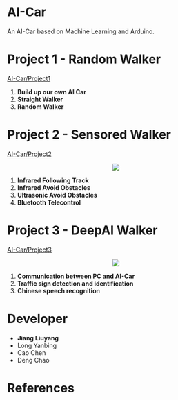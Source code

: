 # AI-Car

An AI-Car based on Machine Learning and Arduino.
# Project 1 - Random Walker

[AI-Car/Project1](https://github.com/jaingmengmeng/AI-Car/tree/master/Project1)

1. **Build up our own AI Car**
2. **Straight Walker**
3. **Random Walker**

# Project 2 - Sensored Walker

[AI-Car/Project2](https://github.com/jaingmengmeng/AI-Car/tree/master/Project2)

<p align="center">
    <img src="Project2\Media\video\第二次展示视频定稿.gif" alter="第二次展示视频gif">
</p>


  1. **Infrared Following Track**
  2. **Infrared Avoid Obstacles**
  3. **Ultrasonic Avoid Obstacles**
  4. **Bluetooth Telecontrol**

# Project 3 - DeepAI Walker

[AI-Car/Project3](https://github.com/jaingmengmeng/AI-Car/tree/master/Project3)

<p align="center">
    <img src="Project3\Media\video\第三次展示视频定稿.gif" alter="第三次展示视频gif">
</p>



1. **Communication between PC and AI-Car**
2. **Traffic sign detection and identification**
3. **Chinese speech recognition**

# Developer

- <strong>Jiang Liuyang</strong>  
- Long Yanbing  
- Cao Chen  
- Deng Chao

# References

